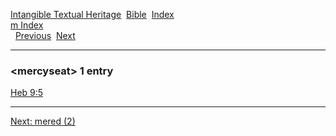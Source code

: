 [Intangible Textual Heritage](../../index)  [Bible](../index) 
[Index](index)   
[m Index](_m_)  
  [Previous](c07333)  [Next](c07335) 

------------------------------------------------------------------------

### &lt;mercyseat&gt; 1 entry

[Heb 9:5](../kjv/heb009.htm#005)  

------------------------------------------------------------------------

[Next: mered (2)](c07335)

